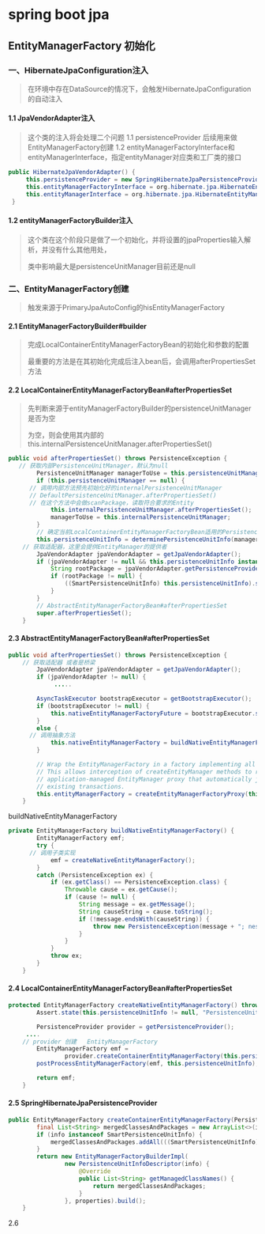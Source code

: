 # spring boot jpa

## EntityManagerFactory 初始化

### 一、HibernateJpaConfiguration注入

> 在环境中存在DataSource的情况下，会触发HibernateJpaConfiguration的自动注入

#### 1.1 JpaVendorAdapter注入

   > 这个类的注入将会处理二个问题
   >      1.1 persistenceProvider 后续用来做EntityManagerFactory创建
   >      1.2 entityManagerFactoryInterface和entityManagerInterface，指定entityManager对应类和工厂类的接口

   ```java
   public HibernateJpaVendorAdapter() {
   		this.persistenceProvider = new SpringHibernateJpaPersistenceProvider();
   		this.entityManagerFactoryInterface = org.hibernate.jpa.HibernateEntityManagerFactory.class;
   		this.entityManagerInterface = org.hibernate.jpa.HibernateEntityManager.class;
   	}
   ```

#### 1.2 entityManagerFactoryBuilder注入

> 这个类在这个阶段只是做了一个初始化，并将设置的jpaProperties输入解析，并没有什么其他用处，
>
> 类中影响最大是persistenceUnitManager目前还是null

### 二、EntityManagerFactory创建

> 触发来源于PrimaryJpaAutoConfig的hisEntityManagerFactory

#### 2.1 EntityManagerFactoryBuilder#builder

> 完成LocalContainerEntityManagerFactoryBean的初始化和参数的配置
>
> 最重要的方法是在其初始化完成后注入bean后，会调用afterPropertiesSet方法

#### 2.2 LocalContainerEntityManagerFactoryBean#afterPropertiesSet

> 先判断来源于entityManagerFactoryBuilder的persistenceUnitManager是否为空
>
> 为空，则会使用其内部的this.internalPersistenceUnitManager.afterPropertiesSet()

```java
public void afterPropertiesSet() throws PersistenceException {
   // 获取内部PersistenceUnitManager，默认为null
		PersistenceUnitManager managerToUse = this.persistenceUnitManager;
		if (this.persistenceUnitManager == null) {
      // 调用内部方法预先初始化好的internalPersistenceUnitManager
      // DefaultPersistenceUnitManager.afterPropertiesSet()
      // 在这个方法中会做scanPackage，读取符合要求的Entity
			this.internalPersistenceUnitManager.afterPropertiesSet();
			managerToUse = this.internalPersistenceUnitManager;
		}
		// 确定当前LocalContainerEntityManagerFactoryBean适用的PersistenceUnitInfo
		this.persistenceUnitInfo = determinePersistenceUnitInfo(managerToUse);
    // 获取适配器，这里会提供EntityManager的提供者
		JpaVendorAdapter jpaVendorAdapter = getJpaVendorAdapter();
		if (jpaVendorAdapter != null && this.persistenceUnitInfo instanceof SmartPersistenceUnitInfo) {
			String rootPackage = jpaVendorAdapter.getPersistenceProviderRootPackage();
			if (rootPackage != null) {
				((SmartPersistenceUnitInfo) this.persistenceUnitInfo).setPersistenceProviderPackageName(rootPackage);
			}
		}
		// AbstractEntityManagerFactoryBean#afterPropertiesSet
		super.afterPropertiesSet();
	}
```

#### 2.3 AbstractEntityManagerFactoryBean#afterPropertiesSet

```java
public void afterPropertiesSet() throws PersistenceException {
    // 获取适配器 或者是桥梁 
		JpaVendorAdapter jpaVendorAdapter = getJpaVendorAdapter();
		if (jpaVendorAdapter != null) {
			 .....

		AsyncTaskExecutor bootstrapExecutor = getBootstrapExecutor();
		if (bootstrapExecutor != null) {
			this.nativeEntityManagerFactoryFuture = bootstrapExecutor.submit(this::buildNativeEntityManagerFactory);
		}
		else {
      // 调用抽象方法
			this.nativeEntityManagerFactory = buildNativeEntityManagerFactory();
		}

		// Wrap the EntityManagerFactory in a factory implementing all its interfaces.
		// This allows interception of createEntityManager methods to return an
		// application-managed EntityManager proxy that automatically joins
		// existing transactions.
		this.entityManagerFactory = createEntityManagerFactoryProxy(this.nativeEntityManagerFactory);
	}
```

buildNativeEntityManagerFactory

```java
private EntityManagerFactory buildNativeEntityManagerFactory() {
		EntityManagerFactory emf;
		try {
      // 调用子类实现
			emf = createNativeEntityManagerFactory();
		}
		catch (PersistenceException ex) {
			if (ex.getClass() == PersistenceException.class) {
				Throwable cause = ex.getCause();
				if (cause != null) {
					String message = ex.getMessage();
					String causeString = cause.toString();
					if (!message.endsWith(causeString)) {
						throw new PersistenceException(message + "; nested exception is " + causeString, cause);
					}
				}
			}
			throw ex;
		}
	}

```

#### 2.4 LocalContainerEntityManagerFactoryBean#afterPropertiesSet

```java
protected EntityManagerFactory createNativeEntityManagerFactory() throws PersistenceException {
		Assert.state(this.persistenceUnitInfo != null, "PersistenceUnitInfo not initialized");

		PersistenceProvider provider = getPersistenceProvider();
     ....
    // provider 创建   EntityManagerFactory
		EntityManagerFactory emf =
				provider.createContainerEntityManagerFactory(this.persistenceUnitInfo, getJpaPropertyMap());
		postProcessEntityManagerFactory(emf, this.persistenceUnitInfo);

		return emf;
	}
```

#### 2.5 SpringHibernateJpaPersistenceProvider

```java
public EntityManagerFactory createContainerEntityManagerFactory(PersistenceUnitInfo info, Map properties) {
		final List<String> mergedClassesAndPackages = new ArrayList<>(info.getManagedClassNames());
		if (info instanceof SmartPersistenceUnitInfo) {
			mergedClassesAndPackages.addAll(((SmartPersistenceUnitInfo) info).getManagedPackages());
		}
		return new EntityManagerFactoryBuilderImpl(
				new PersistenceUnitInfoDescriptor(info) {
					@Override
					public List<String> getManagedClassNames() {
						return mergedClassesAndPackages;
					}
				}, properties).build();
	}
```

2.6 